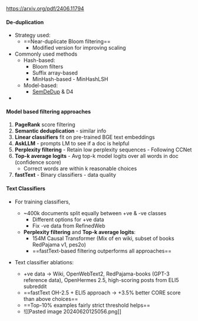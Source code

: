 https://arxiv.org/pdf/2406.11794

#### De-duplication

- Strategy used: 
	- ==Near-duplicate Bloom filtering==
		- Modified version for improving scaling
- Commonly used methods
	- Hash-based:
		- Bloom filters
		- Suffix array-based
		- MinHash-based - MinHashLSH
	- Model-based:
		- [SemDeDup](https://arxiv.org/abs/2303.09540) & D4
- 
#### Model based filtering approaches
1. **PageRank** score filtering
2. **Semantic deduplication** - similar info
3. **Linear classifiers** fit on pre-trained BGE text embeddings
4. **AskLLM** - prompts LM to see if a doc is helpful
5. **Perplexity filtering** - Retain low perplexity sequences - Following CCNet
6. **Top-k average logits** - Avg top-k model logits over all words in doc (confidence score)
	- Correct words are within k reasonable choices
7. **fastText** - Binary classifiers - data quality

#### Text Classifiers
- For training classifiers,
	- ~400k documents split equally between +ve & -ve classes
		- Different options for +ve data
		- Fix -ve data from RefinedWeb
	- **Perplexity filtering** and **Top-k average logits**:
		- 154M Causal Transformer (Mix of en wiki, subset of books RedPajama v1, pes2o)
		- ==fastText-based filtering outperforms all approaches==

- Text classifier ablations:
	- +ve data -> Wiki, OpenWebText2, RedPajama-books (GPT-3 reference data), OpenHermes 2.5, high-scoring posts from ELI5 subreddit
	- ==fastText OH-2.5 + ELI5 approach -> +3.5% better CORE score than above choices==
	- ==Top-10% examples fairly strict threshold helps==
	- ![[Pasted image 20240620125056.png]]